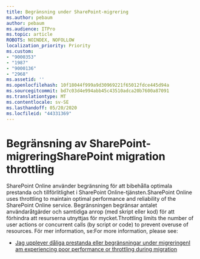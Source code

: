 ```yaml
---
title: Begränsning under SharePoint-migrering
ms.author: pebaum
author: pebaum
ms.audience: ITPro
ms.topic: article
ROBOTS: NOINDEX, NOFOLLOW
localization_priority: Priority
ms.custom:
- "9000353"
- "1987"
- "9000136"
- "2968"
ms.assetid: ''
ms.openlocfilehash: 10f18044f999a9d30969221f65012fdce445d94a
ms.sourcegitcommit: bd7c03d4e994abb45c43510adca20b7600a87091
ms.translationtype: MT
ms.contentlocale: sv-SE
ms.lasthandoff: 05/20/2020
ms.locfileid: "44331369"
---
```

# <a name="sharepoint-migration-throttling"></a><span data-ttu-id="b64e9-102">Begränsning av SharePoint-migrering</span><span class="sxs-lookup"><span data-stu-id="b64e9-102">SharePoint migration throttling</span></span>

<span data-ttu-id="b64e9-103">SharePoint Online använder begränsning för att bibehålla optimala prestanda och tillförlitlighet i SharePoint Online-tjänsten.</span><span class="sxs-lookup"><span data-stu-id="b64e9-103">SharePoint Online uses throttling to maintain optimal performance and reliability of the SharePoint Online service.</span></span> <span data-ttu-id="b64e9-104">Begränsningen begränsar antalet användaråtgärder och samtidiga anrop (med skript eller kod) för att förhindra att resurserna utnyttjas för mycket.</span><span class="sxs-lookup"><span data-stu-id="b64e9-104">Throttling limits the number of user actions or concurrent calls (by script or code) to prevent overuse of resources.</span></span> <span data-ttu-id="b64e9-105">För mer information, se:</span><span class="sxs-lookup"><span data-stu-id="b64e9-105">For more information, please see:</span></span>

- [<span data-ttu-id="b64e9-106">Jag upplever dåliga prestanda eller begränsningar under migreringen</span><span class="sxs-lookup"><span data-stu-id="b64e9-106">I am experiencing poor performance or throttling during migration</span></span>](https://docs.microsoft.com/sharepointmigration/sharepoint-online-and-onedrive-migration-speed#faq-and-troubleshooting)
